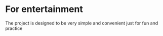 # For entertainment
The project is designed to be very simple and convenient just for fun and practice
